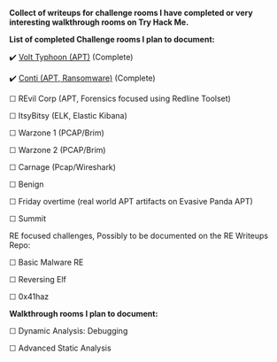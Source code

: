 

**Collect of writeups for challenge rooms I have completed or very interesting walkthrough rooms on Try Hack Me.**


**List of completed Challenge rooms I plan to document:**


✔️ [Volt Typhoon (APT)](https://github.com/suhuf/THM_Write-/blob/main/Writeups/Volt%20Typhoon.md)      (Complete)

✔️ [Conti (APT, Ransomware)](https://github.com/suhuf/THM_Write-/blob/main/Writeups/Conti.md)     (Complete)

☐ REvil Corp (APT, Forensics focused using Redline Toolset)

☐ ItsyBitsy (ELK, Elastic Kibana)

☐ Warzone 1 (PCAP/Brim)


☐ Warzone 2 (PCAP/Brim)


☐ Carnage (Pcap/Wireshark)


☐ Benign


☐ Friday overtime (real world APT artifacts on Evasive Panda APT)

☐ Summit




RE focused challenges, Possibly to be documented on the RE Writeups Repo:

☐ Basic Malware RE

☐ Reversing Elf

☐ 0x41haz



**Walkthrough rooms I plan to document:**

☐ Dynamic Analysis: Debugging

☐ Advanced Static Analysis


